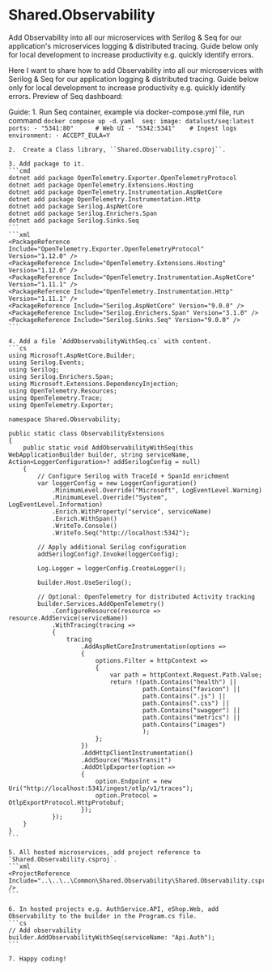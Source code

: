 # Shared.Observability
Add Observability into all our microservices with Serilog &amp; Seq for our application's microservices logging &amp; distributed tracing. Guide below only for local development to increase productivity e.g. quickly identify errors.

Here I want to share how to add Observability into all our microservices with Serilog & Seq for our application logging & distributed tracing.
Guide below only for local development to increase productivity e.g. quickly identify errors.
Preview of Seq dashboard:

Guide:
	1. Run Seq container, example via docker-compose.yml file, run command `docker compose up -d`.
	```yaml	
	seq:
	    image: datalust/seq:latest
	    ports:
	      - "5341:80"      # Web UI
	      - "5342:5341"    # Ingest logs
	    environment:
	      - ACCEPT_EULA=Y
	```

	2.  Create a Class library, ``Shared.Observability.csproj``.
	
	3. Add package to it.
	```cmd
	dotnet add package OpenTelemetry.Exporter.OpenTelemetryProtocol
	dotnet add package OpenTelemetry.Extensions.Hosting
	dotnet add package OpenTelemetry.Instrumentation.AspNetCore
	dotnet add package OpenTelemetry.Instrumentation.Http
	dotnet add package Serilog.AspNetCore
	dotnet add package Serilog.Enrichers.Span
	dotnet add package Serilog.Sinks.Seq
	```
	```xml
	<PackageReference Include="OpenTelemetry.Exporter.OpenTelemetryProtocol" Version="1.12.0" />
	<PackageReference Include="OpenTelemetry.Extensions.Hosting" Version="1.12.0" />
	<PackageReference Include="OpenTelemetry.Instrumentation.AspNetCore" Version="1.11.1" />
	<PackageReference Include="OpenTelemetry.Instrumentation.Http" Version="1.11.1" />
	<PackageReference Include="Serilog.AspNetCore" Version="9.0.0" />
	<PackageReference Include="Serilog.Enrichers.Span" Version="3.1.0" />
	<PackageReference Include="Serilog.Sinks.Seq" Version="9.0.0" />
	```	
	
	4. Add a file `AddObservabilityWithSeq.cs` with content.
	```cs
	using Microsoft.AspNetCore.Builder;
	using Serilog.Events;
	using Serilog;
	using Serilog.Enrichers.Span;
	using Microsoft.Extensions.DependencyInjection;
	using OpenTelemetry.Resources;
	using OpenTelemetry.Trace;
	using OpenTelemetry.Exporter;
	
	namespace Shared.Observability;
	
	public static class ObservabilityExtensions
	{
	    public static void AddObservabilityWithSeq(this WebApplicationBuilder builder, string serviceName, Action<LoggerConfiguration>? addSerilogConfig = null)
	    {
	        // Configure Serilog with TraceId + SpanId enrichment
	        var loggerConfig = new LoggerConfiguration()
	            .MinimumLevel.Override("Microsoft", LogEventLevel.Warning)
	            .MinimumLevel.Override("System", LogEventLevel.Information)
	            .Enrich.WithProperty("service", serviceName)
	            .Enrich.WithSpan()
	            .WriteTo.Console()
	            .WriteTo.Seq("http://localhost:5342");
	
	        // Apply additional Serilog configuration
	        addSerilogConfig?.Invoke(loggerConfig);
	
	        Log.Logger = loggerConfig.CreateLogger();
	
	        builder.Host.UseSerilog();
	
	        // Optional: OpenTelemetry for distributed Activity tracking
	        builder.Services.AddOpenTelemetry()
	            .ConfigureResource(resource => resource.AddService(serviceName))
	            .WithTracing(tracing =>
	            {
	                tracing
	                    .AddAspNetCoreInstrumentation(options =>
	                    {
	                        options.Filter = httpContext =>
	                        {
	                            var path = httpContext.Request.Path.Value;
	                            return !(path.Contains("health") ||
	                                     path.Contains("favicon") ||
	                                     path.Contains(".js") ||
	                                     path.Contains(".css") ||
	                                     path.Contains("swagger") ||
	                                     path.Contains("metrics") ||
	                                     path.Contains("images")
	                                     );
	                        };
	                    })
	                    .AddHttpClientInstrumentation()
	                    .AddSource("MassTransit")
	                    .AddOtlpExporter(option =>
	                    {
	                        option.Endpoint = new Uri("http://localhost:5341/ingest/otlp/v1/traces");
	                        option.Protocol = OtlpExportProtocol.HttpProtobuf;
	                    });
	            });
	    }
	}
	```

	5. All hosted microservices, add project reference to `Shared.Observability.csproj`.
	```xml
	<ProjectReference Include="..\..\..\Common\Shared.Observability\Shared.Observability.csproj" />
	```

	6. In hosted projects e.g. AuthService.API, eShop.Web, add Observability to the builder in the Program.cs file.
	```cs
	// Add observability
	builder.AddObservabilityWithSeq(serviceName: "Api.Auth");
	```

	7. Happy coding!

